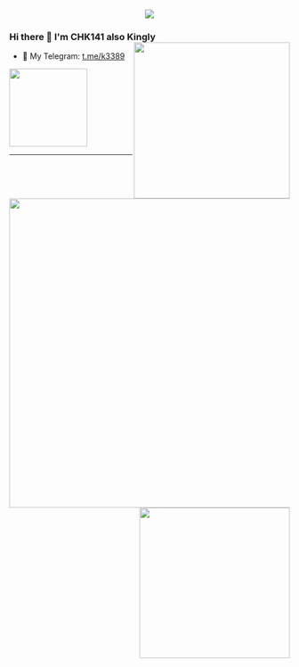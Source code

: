 <h1 align="center">
<img src="https://readme-typing-svg.herokuapp.com/?font=ubuntu&color=%23409EFF&size=22&vCenter=true&height=40&lines=Welcome+To+My+Home+Page+%F0%9F%91%8B;I+Guess+You+Are+a+Hacker+%F0%9F%A4%94;Nice+To+Meet+You+%F0%9F%98%9D;Hope+There+is+Something+You+Need+%F0%9F%8E%81">
</h1>

### Hi there 👋 I'm CHK141 also Kingly <img align='right' src='http://github-profile-summary-cards.vercel.app/api/cards/profile-details?username=chk141&theme=default' width='280px'>

- 🛫 My Telegram: [t.me/k3389](https://t.me/k3389)

<img src='https://img.shields.io/badge/-CHK141/MySqlLogsMonitor-409EFF?style=flat-square&logo=c#&logoColor=white&labelColor=000000' width='140px'>

---

<img src='http://github-profile-summary-cards.vercel.app/api/cards/profile-details?username=chk141&theme=nord_dark' width='555px'> <img align='right' src='http://github-profile-summary-cards.vercel.app/api/cards/stats?username=chk141&theme=nord_dark' width='270px'>
